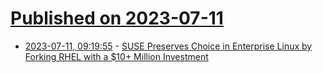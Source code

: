 # [Published on 2023-07-11](index.md)

* [2023-07-11, 09:19:55](https://lobste.rs/s/btuz04/suse_preserves_choice_enterprise_linux) - [SUSE Preserves Choice in Enterprise Linux by Forking RHEL with a $10+ Million Investment](https://www.suse.com/news/SUSE-Preserves-Choice-in-Enterprise-Linux/)
